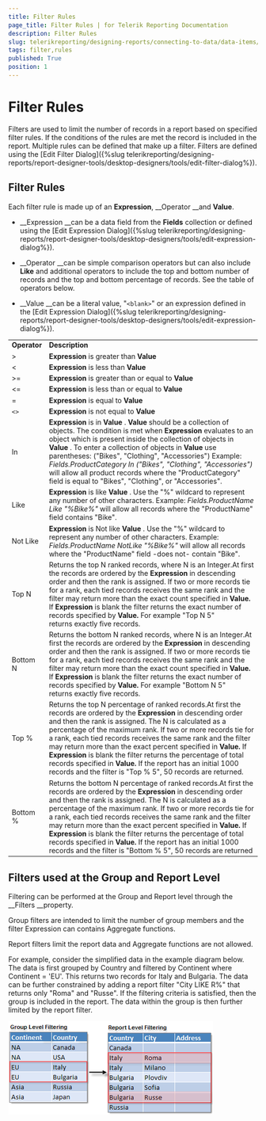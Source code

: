 ```yaml
---
title: Filter Rules
page_title: Filter Rules | for Telerik Reporting Documentation
description: Filter Rules
slug: telerikreporting/designing-reports/connecting-to-data/data-items/filtering-data/filter-rules
tags: filter,rules
published: True
position: 1
---
```


# Filter Rules



Filters are used to limit the number of records in a report based on specified filter rules. If the conditions of the rules are met the record is included in the report. Multiple rules can be defined that make up a filter. Filters are defined using the [Edit Filter Dialog]({%slug telerikreporting/designing-reports/report-designer-tools/desktop-designers/tools/edit-filter-dialog%}).             

## Filter Rules

Each filter rule is made up of an __Expression__, __Operator __and __Value__.                 

* __Expression __can be a data field from the __Fields__ collection or defined                             using the [Edit Expression Dialog]({%slug telerikreporting/designing-reports/report-designer-tools/desktop-designers/tools/edit-expression-dialog%}).                         

* __Operator __can be simple comparison operators but can also include __Like__                             and additional operators to include the top and bottom number of records and the top and bottom percentage of records. See the                             table of operators below.                         

* __Value __can be a literal value, "```<blank>```" or an expression defined in the                             [Edit Expression Dialog]({%slug telerikreporting/designing-reports/report-designer-tools/desktop-designers/tools/edit-expression-dialog%}).                         





|   |   |
| ------ | ------ |
 __Operator__ | __Description__ |
|>| __Expression__ is greater than __Value__ |
|<| __Expression__ is less than __Value__ |
|>=| __Expression__ is greater than or equal to __Value__ |
|<=| __Expression__ is less than or equal to __Value__ |
|=| __Expression__ is equal to __Value__ |
|```<>```| __Expression__ is not equal to __Value__ |
|In| __Expression__ is in __Value__ . __Value__ should be a collection of objects. The condition is met when __Expression__ evaluates to an object which is present inside the collection of objects in __Value__ .                                 To enter a collection of objects in __Value__ use parentheses: ("Bikes", "Clothing", "Accessories")                                 Example: *Fields.ProductCategory In ("Bikes", "Clothing", "Accessories")* will allow all                                 product records where the "ProductCategory" field is equal to "Bikes", "Clothing", or "Accessories".|
|Like| __Expression__ is like __Value__ . Use the "%" wildcard to represent                                 any number of other characters. Example: *Fields.ProductName Like "%Bike%"* will allow all                                 records where the "ProductName" field contains "Bike".|
|Not Like| __Expression__ is Not like __Value__ . Use the "%" wildcard to represent                                 any number of other characters. Example: *Fields.ProductName NotLike "%Bike%"* will allow all                                 records where the "ProductName" field -does not- contain "Bike".|
|Top N|Returns the top N ranked records, where N is an Integer.At first the records are ordered by the __Expression__ in descending order and then the rank is assigned.                                 If two or more records tie for a rank, each tied records receives the same rank and the filter may return more than                                 the exact count specified in __Value.__ If __Expression__ is blank the filter returns the exact number of records specified by __Value.__ For example "Top N 5" returns exactly five records.|
|Bottom N|Returns the bottom N ranked records, where N is an Integer.At first the records are ordered by the __Expression__ in descending order and then the rank is assigned.                                 If two or more records tie for a rank, each tied records receives the same rank and the filter may return more than                                 the exact count specified in __Value.__ If __Expression__ is blank the filter returns the exact number of records specified by __Value.__ For example "Bottom N 5" returns exactly five records.|
|Top %|Returns the top N percentage of ranked records.At first the records are ordered by the __Expression__ in descending order and then the rank is assigned.                                 The N is calculated as a percentage of the maximum rank.                                 If two or more records tie for a rank, each tied records receives the same rank and the filter may return more than                                 the exact percent specified in __Value.__ If __Expression__ is blank the filter returns the percentage of total records specified in __Value.__ If the report has an initial 1000 records and the filter is "Top % 5", 50 records                                 are returned.|
|Bottom %|Returns the bottom N percentage of ranked records.At first the records are ordered by the __Expression__ in descending order and then the rank is assigned.                                 The N is calculated as a percentage of the maximum rank.                                 If two or more records tie for a rank, each tied records receives the same rank and the filter may return more than                                 the exact percent specified in __Value.__ If __Expression__ is blank the filter returns the percentage of total records specified in __Value.__ If the report has an initial 1000 records and the filter is "Bottom % 5", 50                                 records are returned|




## Filters used at the Group and Report Level

Filtering can be performed at the Group and Report level through the __Filters __property.                 

Group filters are intended to limit the number of group members and the filter Expression can contains Aggregate functions.

Report filters limit the report data and Aggregate functions are not allowed.

For example, consider the simplified data in the example diagram below. The data                     is first grouped by Country and filtered by Continent where Continent = 'EU'. This returns two records for Italy and Bulgaria. The data can be further                     constrained by adding a report filter "City LIKE R%" that returns only "Roma" and "Russe". If the filtering criteria is satisfied, then the group is                     included in the report. The data within the group is then further limited by the report filter.                   

  ![](images/DesignGrouping013.png)


